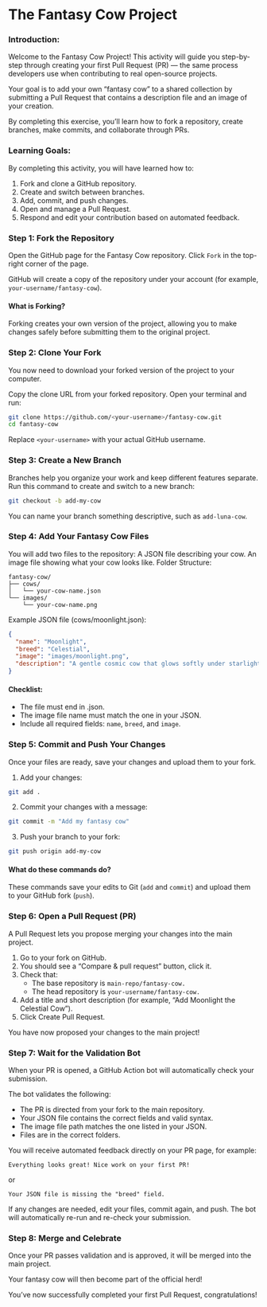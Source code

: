 # The Fantasy Cow Project

### Introduction:
Welcome to the Fantasy Cow Project!
This activity will guide you step-by-step through creating your first Pull Request (PR) — the same process developers use when contributing to real open-source projects.

Your goal is to add your own “fantasy cow” to a shared collection by submitting a Pull Request that contains a description file and an image of your creation.

By completing this exercise, you’ll learn how to fork a repository, create branches, make commits, and collaborate through PRs.

### Learning Goals:
By completing this activity, you will have learned how to:
1. Fork and clone a GitHub repository.
2. Create and switch between branches.
3. Add, commit, and push changes.
4. Open and manage a Pull Request.
5. Respond and edit your contribution based on automated feedback.

### Step 1: Fork the Repository
Open the GitHub page for the Fantasy Cow repository.
Click `Fork` in the top-right corner of the page.

GitHub will create a copy of the repository under your account (for example, `your-username/fantasy-cow`).

#### What is Forking?
Forking creates your own version of the project, allowing you to make changes safely before submitting them to the original project.

### Step 2: Clone Your Fork
You now need to download your forked version of the project to your computer.

Copy the clone URL from your forked repository.
Open your terminal and run:

```bash
git clone https://github.com/<your-username>/fantasy-cow.git
cd fantasy-cow
```
Replace `<your-username>` with your actual GitHub username.

### Step 3: Create a New Branch
Branches help you organize your work and keep different features separate.
Run this command to create and switch to a new branch:

```bash
git checkout -b add-my-cow
```

You can name your branch something descriptive, such as `add-luna-cow`.

### Step 4: Add Your Fantasy Cow Files
You will add two files to the repository:
A JSON file describing your cow.
An image file showing what your cow looks like.
Folder Structure:

```
fantasy-cow/
├── cows/
│   └── your-cow-name.json
└── images/
    └── your-cow-name.png
```

Example JSON file (cows/moonlight.json):

```JSON
{
  "name": "Moonlight",
  "breed": "Celestial",
  "image": "images/moonlight.png",
  "description": "A gentle cosmic cow that glows softly under starlight."
}
```

#### Checklist:
- The file must end in .json.
- The image file name must match the one in your JSON.
- Include all required fields: `name`, `breed`, and `image`.

### Step 5: Commit and Push Your Changes
Once your files are ready, save your changes and upload them to your fork.
1. Add your changes:

```bash
git add .
```
2. Commit your changes with a message:

```bash
git commit -m "Add my fantasy cow"
```

3. Push your branch to your fork:

```bash
git push origin add-my-cow
```

#### What do these commands do?
These commands save your edits to Git (`add` and `commit`) and upload them to your GitHub fork (`push`).

### Step 6: Open a Pull Request (PR)
A Pull Request lets you propose merging your changes into the main project.
1. Go to your fork on GitHub.
2. You should see a “Compare & pull request” button, click it.
3. Check that:
    - The base repository is `main-repo/fantasy-cow.`
    - The head repository is `your-username/fantasy-cow.`
4. Add a title and short description (for example, “Add Moonlight the Celestial Cow”).
5. Click Create Pull Request.

You have now proposed your changes to the main project!

### Step 7: Wait for the Validation Bot
When your PR is opened, a GitHub Action bot will automatically check your submission.

The bot validates the following:
- The PR is directed from your fork to the main repository.
- Your JSON file contains the correct fields and valid syntax.
- The image file path matches the one listed in your JSON.
- Files are in the correct folders.


You will receive automated feedback directly on your PR page, for example:

```
Everything looks great! Nice work on your first PR!
```

or

```
Your JSON file is missing the "breed" field.
```

If any changes are needed, edit your files, commit again, and push. The bot will automatically re-run and re-check your submission.

### Step 8: Merge and Celebrate
Once your PR passes validation and is approved, it will be merged into the main project.

Your fantasy cow will then become part of the official herd!

You’ve now successfully completed your first Pull Request, congratulations!
